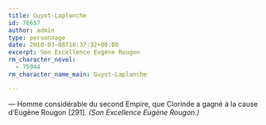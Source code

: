 ```yaml
---
title: Guyot-Laplanche
id: 76657
author: admin
type: personnage
date: 2010-03-08T16:37:32+00:00
excerpt: Son Excellence Eugène Rougon
rm_character_novel:
  - 75944
rm_character_name_main: Guyot-Laplanche

---
```

— Homme considérable du second Empire, que Clorinde a gagné à la cause d&rsquo;Eugène Rougon [291]. _(Son Excellence Eugène Rougon.)_